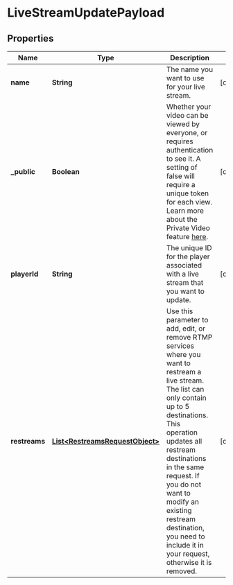 

# LiveStreamUpdatePayload


## Properties

| Name | Type | Description | Notes |
|------------ | ------------- | ------------- | -------------|
|**name** | **String** | The name you want to use for your live stream. |  [optional] |
|**_public** | **Boolean** | Whether your video can be viewed by everyone, or requires authentication to see it. A setting of false will require a unique token for each view. Learn more about the Private Video feature [here](https://docs.api.video/delivery-analytics/video-privacy-access-management). |  [optional] |
|**playerId** | **String** | The unique ID for the player associated with a live stream that you want to update. |  [optional] |
|**restreams** | [**List&lt;RestreamsRequestObject&gt;**](RestreamsRequestObject.md) | Use this parameter to add, edit, or remove RTMP services where you want to restream a live stream. The list can only contain up to 5 destinations. This operation updates all restream destinations in the same request. If you do not want to modify an existing restream destination, you need to include it in your request, otherwise it is removed. |  [optional] |




